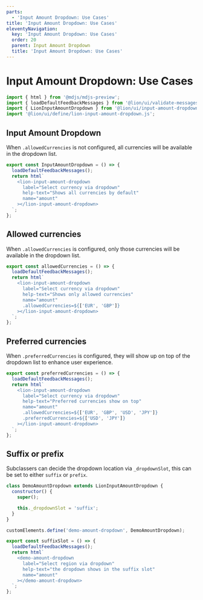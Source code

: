 ```yaml
---
parts:
  - 'Input Amount Dropdown: Use Cases'
title: 'Input Amount Dropdown: Use Cases'
eleventyNavigation:
  key: 'Input Amount Dropdown: Use Cases'
  order: 20
  parent: Input Amount Dropdown
  title: 'Input Amount Dropdown: Use Cases'
---
```


# Input Amount Dropdown: Use Cases

```js script
import { html } from '@mdjs/mdjs-preview';
import { loadDefaultFeedbackMessages } from '@lion/ui/validate-messages.js';
import { LionInputAmountDropdown } from '@lion/ui/input-amount-dropdown.js';
import '@lion/ui/define/lion-input-amount-dropdown.js';
```

## Input Amount Dropdown

When `.allowedCurrencies` is not configured, all currencies will be available in the dropdown
list.

```js preview-story
export const InputAmountDropdown = () => {
  loadDefaultFeedbackMessages();
  return html`
    <lion-input-amount-dropdown
      label="Select currency via dropdown"
      help-text="Shows all currencies by default"
      name="amount"
    ></lion-input-amount-dropdown>
  `;
};
```

## Allowed currencies

When `.allowedCurrencies` is configured, only those currencies will be available in the dropdown
list.

```js preview-story
export const allowedCurrencies = () => {
  loadDefaultFeedbackMessages();
  return html`
    <lion-input-amount-dropdown
      label="Select currency via dropdown"
      help-text="Shows only allowed currencies"
      name="amount"
      .allowedCurrencies=${['EUR', 'GBP']}
    ></lion-input-amount-dropdown>
  `;
};
```

## Preferred currencies

When `.preferredCurrencies` is configured, they will show up on top of the dropdown list to enhance user experience.

```js preview-story
export const preferredCurrencies = () => {
  loadDefaultFeedbackMessages();
  return html`
    <lion-input-amount-dropdown
      label="Select currency via dropdown"
      help-text="Preferred currencies show on top"
      name="amount"
      .allowedCurrencies=${['EUR', 'GBP', 'USD', 'JPY']}
      .preferredCurrencies=${['USD', 'JPY']}
    ></lion-input-amount-dropdown>
  `;
};
```

## Suffix or prefix

Subclassers can decide the dropdown location via `_dropdownSlot`, this can be set to either `suffix` or `prefix`.

```js preview-story
class DemoAmountDropdown extends LionInputAmountDropdown {
  constructor() {
    super();

    this._dropdownSlot = 'suffix';
  }
}

customElements.define('demo-amount-dropdown', DemoAmountDropdown);

export const suffixSlot = () => {
  loadDefaultFeedbackMessages();
  return html`
    <demo-amount-dropdown
      label="Select region via dropdown"
      help-text="the dropdown shows in the suffix slot"
      name="amount"
    ></demo-amount-dropdown>
  `;
};
```
